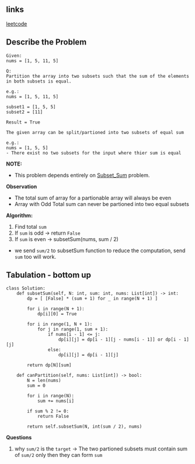 ## links
[leetcode](https://leetcode.com/problems/partition-equal-subset-sum)

## Describe the Problem
```
Given:
nums = [1, 5, 11, 5]

Q: 
Partition the array into two subsets such that the sum of the elements in both subsets is equal.

e.g.:
nums = [1, 5, 11, 5]

subset1 = [1, 5, 5]
subset2 = [11]

Result = True

The given array can be split/partioned into two subsets of equal sum

e.g.:
nums = [1, 5, 5]
- There exist no two subsets for the input where thier sum is equal
```

**NOTE:**
- This problem depends entirely on [Subset_Sum](./I-02-subset-sum.md) problem.

**Observation**
- The total sum of array for a partionable array will always be even
- Array with Odd Total sum can never be partioned into two equal subsets

**Algorithm:**
1. Find total `sum`
2. If `sum` is odd -> return `False`
3. If `sum` is even -> subsetSum(nums, sum / 2)

- we send `sum/2` to subsetSum function to reduce the computation, send `sum` too will work.

## Tabulation - bottom up

```
class Solution:
    def subsetSum(self, N: int, sum: int, nums: List[int]) -> int:
        dp = [ [False] * (sum + 1) for _ in range(N + 1) ]

        for i in range(N + 1):
            dp[i][0] = True
        
        for i in range(1, N + 1):
            for j in range(1, sum + 1):
                if nums[i - 1] <= j:
                    dp[i][j] = dp[i - 1][j - nums[i - 1]] or dp[i - 1][j]
                else:
                    dp[i][j] = dp[i - 1][j]
        
        return dp[N][sum]

    def canPartition(self, nums: List[int]) -> bool:
        N = len(nums)
        sum = 0

        for i in range(N):
            sum += nums[i]
        
        if sum % 2 != 0:
            return False
        
        return self.subsetSum(N, int(sum / 2), nums)
```

**Questions**
1. why `sum/2` is the `target`
-> The two partioned subsets must contain sum of `sum/2` only then they can form `sum`